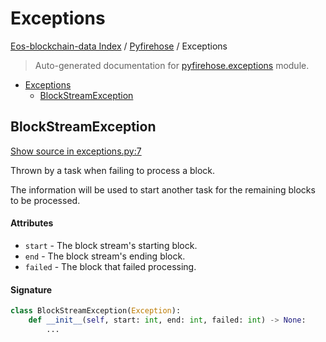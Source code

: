 # Exceptions

[Eos-blockchain-data Index](../README.md#eos-blockchain-data-index) /
[Pyfirehose](./index.md#pyfirehose) /
Exceptions

> Auto-generated documentation for [pyfirehose.exceptions](https://github.com/Krow10/eos-blockchain-data/blob/main/pyfirehose/exceptions.py) module.

- [Exceptions](#exceptions)
  - [BlockStreamException](#blockstreamexception)

## BlockStreamException

[Show source in exceptions.py:7](https://github.com/Krow10/eos-blockchain-data/blob/main/pyfirehose/exceptions.py#L7)

Thrown by a task when failing to process a block.

The information will be used to start another task for the remaining blocks to be processed.

#### Attributes

- `start` - The block stream's starting block.
- `end` - The block stream's ending block.
- `failed` - The block that failed processing.

#### Signature

```python
class BlockStreamException(Exception):
    def __init__(self, start: int, end: int, failed: int) -> None:
        ...
```


